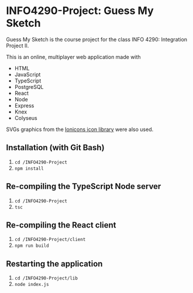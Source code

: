 # INFO4290-Project: Guess My Sketch

<!-- ![Guess My Sketch Splash Preview]() -->

Guess My Sketch is the course project for the class INFO 4290: Integration Project II.

This is an online, multiplayer web application made with

- HTML
- JavaScript
- TypeScript
- PostgreSQL
- React
- Node
- Express
- Knex
- Colyseus

SVGs graphics from the [Ionicons icon library](https://ionicons.com/) were also used.

## Installation (with Git Bash)

1. `cd /INFO4290-Project`
2. `npm install`

## Re-compiling the TypeScript Node server

1. `cd /INFO4290-Project`
2. `tsc`

## Re-compiling the React client

1. `cd /INFO4290-Project/client`
2. `npm run build`

## Restarting the application

1. `cd /INFO4290-Project/lib`
2. `node index.js`
